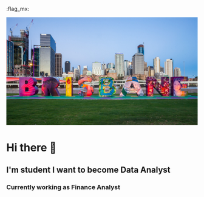 :flag_mx: <!-- Bandera de México -->

![Photo of Brisbane](https://github.com/luisfers5/luisfers5/blob/main/Imagenes/Brisbane%20(5).jpg)


# Hi there 👋

## I'm student I want to become Data Analyst
### Currently working as Finance Analyst


